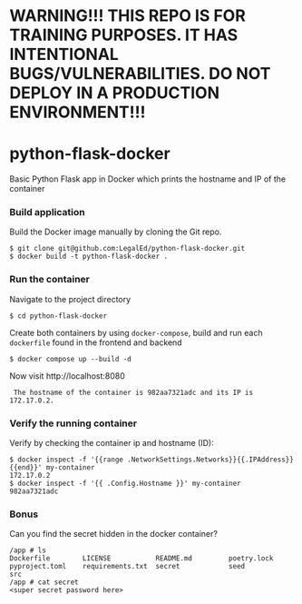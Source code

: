 # WARNING!!! THIS REPO IS FOR TRAINING PURPOSES. IT HAS INTENTIONAL BUGS/VULNERABILITIES. DO NOT DEPLOY IN A PRODUCTION ENVIRONMENT!!!

# python-flask-docker
Basic Python Flask app in Docker which prints the hostname and IP of the container

### Build application
Build the Docker image manually by cloning the Git repo.
```
$ git clone git@github.com:LegalEd/python-flask-docker.git
$ docker build -t python-flask-docker .
```

### Run the container
Navigate to the project directory
```
$ cd python-flask-docker
```
Create both containers by using `docker-compose`, build and run each `dockerfile` found in the frontend and backend
```
$ docker compose up --build -d
```
Now visit http://localhost:8080
```
 The hostname of the container is 982aa7321adc and its IP is 172.17.0.2. 
```

### Verify the running container
Verify by checking the container ip and hostname (ID):
```
$ docker inspect -f '{{range .NetworkSettings.Networks}}{{.IPAddress}}{{end}}' my-container
172.17.0.2
$ docker inspect -f '{{ .Config.Hostname }}' my-container
982aa7321adc
```

### Bonus 
Can you find the secret hidden in the docker container?
```
/app # ls
Dockerfile        LICENSE           README.md         poetry.lock       pyproject.toml    requirements.txt  secret            seed              src
/app # cat secret 
<super secret password here>
```
